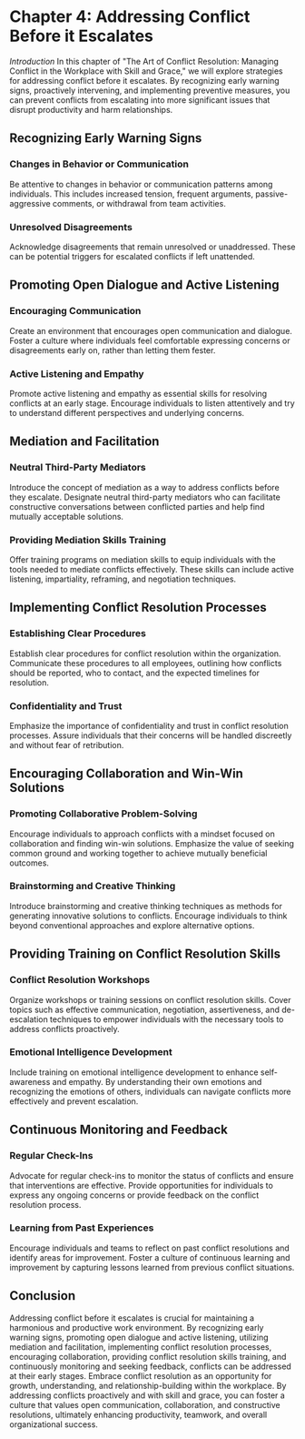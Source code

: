 Chapter 4: Addressing Conflict Before it Escalates
==================================================

*Introduction* In this chapter of "The Art of Conflict Resolution: Managing Conflict in the Workplace with Skill and Grace," we will explore strategies for addressing conflict before it escalates. By recognizing early warning signs, proactively intervening, and implementing preventive measures, you can prevent conflicts from escalating into more significant issues that disrupt productivity and harm relationships.

Recognizing Early Warning Signs
-------------------------------

### Changes in Behavior or Communication

Be attentive to changes in behavior or communication patterns among individuals. This includes increased tension, frequent arguments, passive-aggressive comments, or withdrawal from team activities.

### Unresolved Disagreements

Acknowledge disagreements that remain unresolved or unaddressed. These can be potential triggers for escalated conflicts if left unattended.

Promoting Open Dialogue and Active Listening
--------------------------------------------

### Encouraging Communication

Create an environment that encourages open communication and dialogue. Foster a culture where individuals feel comfortable expressing concerns or disagreements early on, rather than letting them fester.

### Active Listening and Empathy

Promote active listening and empathy as essential skills for resolving conflicts at an early stage. Encourage individuals to listen attentively and try to understand different perspectives and underlying concerns.

Mediation and Facilitation
--------------------------

### Neutral Third-Party Mediators

Introduce the concept of mediation as a way to address conflicts before they escalate. Designate neutral third-party mediators who can facilitate constructive conversations between conflicted parties and help find mutually acceptable solutions.

### Providing Mediation Skills Training

Offer training programs on mediation skills to equip individuals with the tools needed to mediate conflicts effectively. These skills can include active listening, impartiality, reframing, and negotiation techniques.

Implementing Conflict Resolution Processes
------------------------------------------

### Establishing Clear Procedures

Establish clear procedures for conflict resolution within the organization. Communicate these procedures to all employees, outlining how conflicts should be reported, who to contact, and the expected timelines for resolution.

### Confidentiality and Trust

Emphasize the importance of confidentiality and trust in conflict resolution processes. Assure individuals that their concerns will be handled discreetly and without fear of retribution.

Encouraging Collaboration and Win-Win Solutions
-----------------------------------------------

### Promoting Collaborative Problem-Solving

Encourage individuals to approach conflicts with a mindset focused on collaboration and finding win-win solutions. Emphasize the value of seeking common ground and working together to achieve mutually beneficial outcomes.

### Brainstorming and Creative Thinking

Introduce brainstorming and creative thinking techniques as methods for generating innovative solutions to conflicts. Encourage individuals to think beyond conventional approaches and explore alternative options.

Providing Training on Conflict Resolution Skills
------------------------------------------------

### Conflict Resolution Workshops

Organize workshops or training sessions on conflict resolution skills. Cover topics such as effective communication, negotiation, assertiveness, and de-escalation techniques to empower individuals with the necessary tools to address conflicts proactively.

### Emotional Intelligence Development

Include training on emotional intelligence development to enhance self-awareness and empathy. By understanding their own emotions and recognizing the emotions of others, individuals can navigate conflicts more effectively and prevent escalation.

Continuous Monitoring and Feedback
----------------------------------

### Regular Check-Ins

Advocate for regular check-ins to monitor the status of conflicts and ensure that interventions are effective. Provide opportunities for individuals to express any ongoing concerns or provide feedback on the conflict resolution process.

### Learning from Past Experiences

Encourage individuals and teams to reflect on past conflict resolutions and identify areas for improvement. Foster a culture of continuous learning and improvement by capturing lessons learned from previous conflict situations.

Conclusion
----------

Addressing conflict before it escalates is crucial for maintaining a harmonious and productive work environment. By recognizing early warning signs, promoting open dialogue and active listening, utilizing mediation and facilitation, implementing conflict resolution processes, encouraging collaboration, providing conflict resolution skills training, and continuously monitoring and seeking feedback, conflicts can be addressed at their early stages. Embrace conflict resolution as an opportunity for growth, understanding, and relationship-building within the workplace. By addressing conflicts proactively and with skill and grace, you can foster a culture that values open communication, collaboration, and constructive resolutions, ultimately enhancing productivity, teamwork, and overall organizational success.
